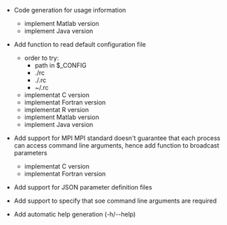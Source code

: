* Code generation for usage information
  * implement Matlab version
  * implement Java version

* Add function to read default configuration file
  * order to try:
    * path in $<APPL>_CONFIG
    * ./<APPL>rc
    * ./.<APPL>rc
    * ~/.<APPL>rc
  * implementat C version
  * implementat Fortran version
  * implementat R version
  * implement Matlab version
  * implement Java version

* Add support for MPI
  MPI standard doesn't guarantee that each process can access command
  line arguments, hence add function to broadcast parameters
  * implementat C version
  * implementat Fortran version

* Add support for JSON parameter definition files

* Add support to specify that soe command line arguments are required

* Add automatic help generation (-h/--help)
